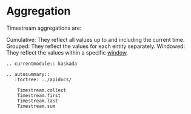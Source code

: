 # Aggregation

Timestream aggregations are:

Cumulative:
    They reflect all values up to and including the current time.
Grouped:
    They reflect the values for each entity separately.
Windowed:
    They reflect the values within a specific [window](../windows.md).

```{eval-rst}
.. currentmodule:: kaskada

.. autosummary::
   :toctree: ../apidocs/

    Timestream.collect
    Timestream.first
    Timestream.last
    Timestream.sum
```
